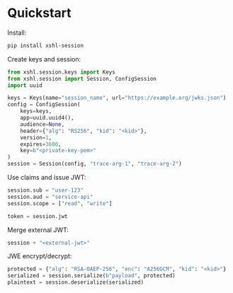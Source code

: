 # Quickstart

Install:

```bash
pip install xshl-session
```

Create keys and session:

```python
from xshl.session.keys import Keys
from xshl.session import Session, ConfigSession
import uuid

keys = Keys(name="session_name", url="https://example.org/jwks.json")
config = ConfigSession(
    keys=keys,
    app=uuid.uuid4(),
    audience=None,
    header={"alg": "RS256", "kid": "<kid>"},
    version=1,
    expires=3600,
    key=b"<private-key-pem>"
)
session = Session(config, "trace-arg-1", "trace-arg-2")
```

Use claims and issue JWT:

```python
session.sub = "user-123"
session.aud = "service-api"
session.scope = ["read", "write"]

token = session.jwt
```

Merge external JWT:

```python
session + "<external-jwt>"
```

JWE encrypt/decrypt:

```python
protected = {"alg": "RSA-OAEP-256", "enc": "A256GCM", "kid": "<kid>"}
serialized = session.serialize(b"payload", protected)
plaintext = session.deserialize(serialized)
```
